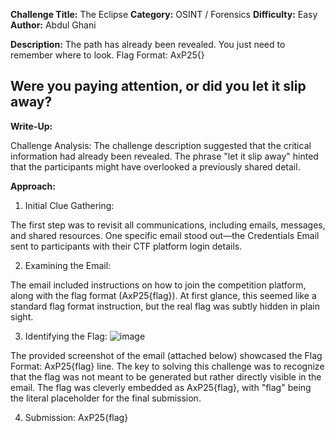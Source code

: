 **Challenge Title:** The Eclipse
**Category:** OSINT / Forensics
**Difficulty:** Easy
**Author:** Abdul Ghani

**Description:**
The path has already been revealed. You just need to remember where to look.
Flag Format: AxP25{}

Were you paying attention, or did you let it slip away?
---------------------------------------------------------------------------

**Write-Up:**

Challenge Analysis:
The challenge description suggested that the critical information had already been revealed. The phrase "let it slip away" hinted that the participants might have overlooked a previously shared detail.

**Approach:**
1. Initial Clue Gathering:

The first step was to revisit all communications, including emails, messages, and shared resources.
One specific email stood out—the Credentials Email sent to participants with their CTF platform login details.

2. Examining the Email:

The email included instructions on how to join the competition platform, along with the flag format (AxP25{flag}).
At first glance, this seemed like a standard flag format instruction, but the real flag was subtly hidden in plain sight.

3. Identifying the Flag:
   ![image](https://github.com/user-attachments/assets/b916b32f-3829-4cd9-82e8-858701a75d72)


The provided screenshot of the email (attached below) showcased the Flag Format: AxP25{flag} line.
The key to solving this challenge was to recognize that the flag was not meant to be generated but rather directly visible in the email.
The flag was cleverly embedded as AxP25{flag}, with "flag" being the literal placeholder for the final submission.

4. Submission:
AxP25{flag}

